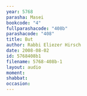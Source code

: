 ```yaml
---
year: 5768
parasha: Masei
bookcode: "4"
fullparashacode: "408b"
parashacode: "408"
title: But
author: Rabbi Eliezer Hirsch
date: 2008-08-02
id: 5768408b1
filename: 5768-408b-1
layout: audio
moment: 
shabbat: 
occasion: 
---
```

